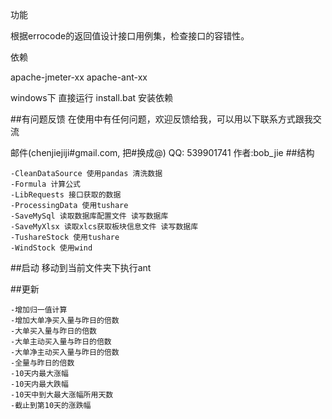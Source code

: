 功能

根据errocode的返回值设计接口用例集，检查接口的容错性。

依赖

apache-jmeter-xx apache-ant-xx

windows下 直接运行 install.bat 安装依赖

##有问题反馈 在使用中有任何问题，欢迎反馈给我，可以用以下联系方式跟我交流

邮件(chenjiejiji#gmail.com, 把#换成@)
QQ: 539901741
作者:bob_jie
##结构

	-CleanDataSource 使用pandas 清洗数据
	-Formula 计算公式
	-LibRequests 接口获取的数据
	-ProcessingData 使用tushare
	-SaveMySql 读取数据库配置文件 读写数据库
	-SaveMyXlsx 读取xlcs获取板块信息文件 读写数据库
	-TushareStock 使用tushare
	-WindStock 使用wind
	
##启动 移动到当前文件夹下执行ant


##更新

	-增加归一值计算
	-增加大单净买入量与昨日的倍数
	-大单买入量与昨日的倍数
	-大单主动买入量与昨日的倍数
	-大单净主动买入量与昨日的倍数
	-全量与昨日的倍数
	-10天内最大涨幅
	-10天内最大跌幅
	-10天中到大最大涨幅所用天数
	-截止到第10天的涨跌幅